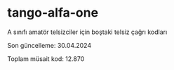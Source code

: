 # tango-alfa-one
A sınıfı amatör telsizciler için boştaki telsiz çağrı kodları

Son güncelleme: 30.04.2024

Toplam müsait kod: 12.870
